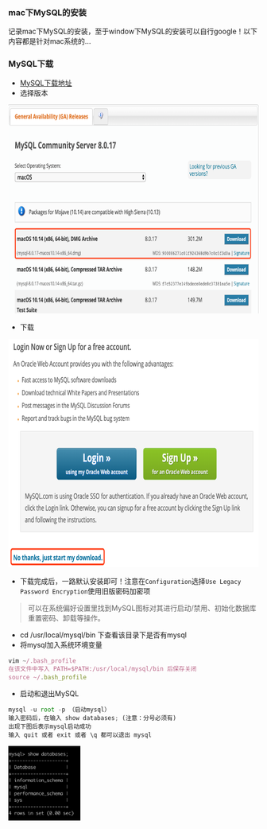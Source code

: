 ### mac下MySQL的安装
记录mac下MySQL的安装，至于window下MySQL的安装可以自行google！以下内容都是针对mac系统的...

### MySQL下载
- [MySQL下载地址](https://dev.mysql.com/downloads/mysql/)
- 选择版本
<img src="/select-version.png"  height="420" width="auto">

- 下载
<img src="/download.png"  height="460" width="auto">

- 下载完成后，一路默认安装即可！注意在`Configuration`选择`Use Legacy Password Encryption`使用旧版密码加密项
> 可以在系统偏好设置里找到MySQL图标对其进行启动/禁用、初始化数据库重置密码、卸载等操作。
- cd /usr/local/mysql/bin 下查看该目录下是否有mysql
- 将mysql加入系统环境变量
```js
vim ~/.bash_profile
在该文件中写入 PATH=$PATH:/usr/local/mysql/bin 后保存关闭
source ~/.bash_profile
```
- 启动和退出MySQL
```js
mysql -u root -p （启动mysql）
输入密码后，在输入 show databases; (注意：分号必须有)
出现下图后表示mysql启动成功
输入 quit 或者 exit 或者 \q 都可以退出 mysql
```
<img src="/mysql-success.png"  height="150" width="auto">
